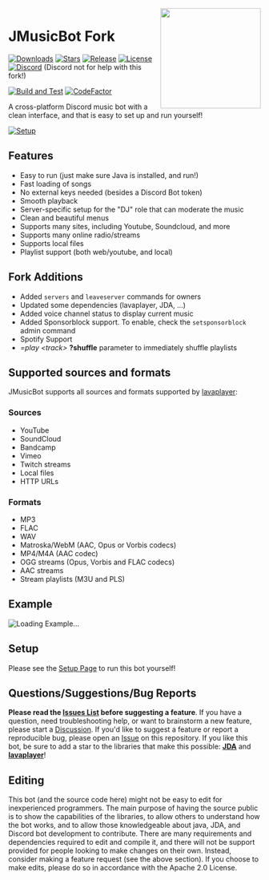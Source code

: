 <img align="right" src="https://i.imgur.com/zrE80HY.png" height="200" width="200">

# JMusicBot Fork

[![Downloads](https://img.shields.io/github/downloads/ErdbeerbaerLP/MusicBot/total.svg)](https://github.com/ErdbeerbaerLP/MusicBot/releases/latest)
[![Stars](https://img.shields.io/github/stars/ErdbeerbaerLP/MusicBot.svg)](https://github.com/ErdbeerbaerLP/MusicBot/stargazers)
[![Release](https://img.shields.io/github/release/ErdbeerbaerLP/MusicBot.svg)](https://github.com/jagrosh/ErdbeerbaerLP/releases/latest)
[![License](https://img.shields.io/github/license/ErdbeerbaerLP/MusicBot.svg)](https://github.com/jagrosh/ErdbeerbaerLP/blob/master/LICENSE)
[![Discord](https://discordapp.com/api/guilds/147698382092238848/widget.png)](https://discord.gg/0p9LSGoRLu6Pet0k) (Discord not for help with this fork!)<br>
<!--[![CircleCI](https://dl.circleci.com/status-badge/img/gh/jagrosh/MusicBot/tree/master.svg?style=svg)](https://dl.circleci.com/status-badge/redirect/gh/jagrosh/MusicBot/tree/master)-->
[![Build and Test](https://github.com/ErdbeerbaerLP/MusicBot/actions/workflows/maven-publish.yml/badge.svg)](https://github.com/ErdbeerbaerLP/MusicBot/actions/workflows/maven-publish.yml)
[![CodeFactor](https://www.codefactor.io/repository/github/ErdbeerbaerLP/musicbot/badge)](https://www.codefactor.io/repository/github/ErdbeerbaerLP/musicbot)

A cross-platform Discord music bot with a clean interface, and that is easy to set up and run yourself!

[![Setup](http://i.imgur.com/VvXYp5j.png)](https://jmusicbot.com/setup)

## Features
  * Easy to run (just make sure Java is installed, and run!)
  * Fast loading of songs
  * No external keys needed (besides a Discord Bot token)
  * Smooth playback
  * Server-specific setup for the "DJ" role that can moderate the music
  * Clean and beautiful menus
  * Supports many sites, including Youtube, Soundcloud, and more
  * Supports many online radio/streams
  * Supports local files
  * Playlist support (both web/youtube, and local)

## Fork Additions
  * Added `servers` and `leaveserver` commands for owners
  * Updated some dependencies (lavaplayer, JDA, ...)
  * Added voice channel status to display current music
  * Added Sponsorblock support. To enable, check the `setsponsorblock` admin command
  * Spotify Support
  * *=play \<track>* **?shuffle** parameter to immediately shuffle playlists

## Supported sources and formats
JMusicBot supports all sources and formats supported by [lavaplayer](https://github.com/sedmelluq/lavaplayer#supported-formats):
### Sources
  * YouTube
  * SoundCloud
  * Bandcamp
  * Vimeo
  * Twitch streams
  * Local files
  * HTTP URLs
### Formats
  * MP3
  * FLAC
  * WAV
  * Matroska/WebM (AAC, Opus or Vorbis codecs)
  * MP4/M4A (AAC codec)
  * OGG streams (Opus, Vorbis and FLAC codecs)
  * AAC streams
  * Stream playlists (M3U and PLS)

## Example
![Loading Example...](https://i.imgur.com/kVtTKvS.gif)

## Setup
Please see the [Setup Page](https://jmusicbot.com/setup) to run this bot yourself!

## Questions/Suggestions/Bug Reports
**Please read the [Issues List](https://github.com/jagrosh/MusicBot/issues) before suggesting a feature**. If you have a question, need troubleshooting help, or want to brainstorm a new feature, please start a [Discussion](https://github.com/jagrosh/MusicBot/discussions). If you'd like to suggest a feature or report a reproducible bug, please open an [Issue](https://github.com/jagrosh/MusicBot/issues) on this repository. If you like this bot, be sure to add a star to the libraries that make this possible: [**JDA**](https://github.com/DV8FromTheWorld/JDA) and [**lavaplayer**](https://github.com/sedmelluq/lavaplayer)!

## Editing
This bot (and the source code here) might not be easy to edit for inexperienced programmers. The main purpose of having the source public is to show the capabilities of the libraries, to allow others to understand how the bot works, and to allow those knowledgeable about java, JDA, and Discord bot development to contribute. There are many requirements and dependencies required to edit and compile it, and there will not be support provided for people looking to make changes on their own. Instead, consider making a feature request (see the above section). If you choose to make edits, please do so in accordance with the Apache 2.0 License.
